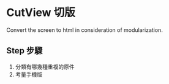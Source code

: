 # CutView 切版

Convert the screen to html in consideration of modularization.

## Step 步驟

1. 分類有哪幾種重複的原件
2. 考量手機版
